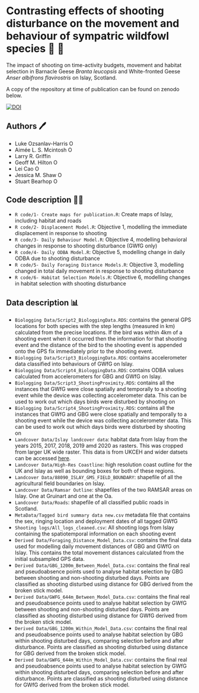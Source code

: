 # Contrasting effects of shooting disturbance on the movement and behaviour of sympatric wildfowl species 🔫 🦆
The impact of shooting on time-activity budgets, movement and habitat selection in Barnacle Geese *Branta leucopsis* and White-fronted Geese *Anser albifrons flavirostris* on Islay, Scotland. 

A copy of the repository at time of publication can be found on zenodo below. 

[![DOI](https://zenodo.org/badge/524048974.svg)](https://zenodo.org/doi/10.5281/zenodo.13383185)

## Authors 🖊️
- Luke Ozsanlav-Harris <a itemprop="sameAs" content="https://orcid.org/0000-0003-3889-6722" href="https://orcid.org/0000-0003-3889-6722" target="orcid.widget" rel="noopener" style="vertical-align:top;"><img src="https://orcid.org/sites/default/files/images/orcid_16x16.png" alt="ORCID iD icon" target="_blank" style="width:1em;margin-right:.5em;"/></a>
- Aimée L. S. Mcintosh <a itemprop="sameAs" content="https://orcid.org/0000-0002-4975-3682" href="https://orcid.org/0000-0002-4975-3682" target="orcid.widget" rel="noopener" style="vertical-align:top;"><img src="https://orcid.org/sites/default/files/images/orcid_16x16.png" alt="ORCID iD icon" target="_blank" style="width:1em;margin-right:.5em;"/></a>
- Larry R. Griffin
- Geoff M. Hilton <a itemprop="sameAs" content="https://orcid.org/0000-0001-9062-3030" href="https://orcid.org/0000-0001-9062-3030" target="orcid.widget" rel="me noopener noreferrer" style="vertical-align:top;"><img src="https://orcid.org/sites/default/files/images/orcid_16x16.png" alt="ORCID iD icon" style="width:1em;margin-right:.5em;"/></a>
- Lei Cao <a itemprop="sameAs" content="https://orcid.org/0000-0002-1157-0303" href="https://orcid.org/0000-0002-1157-0303" target="orcid.widget" rel="me noopener noreferrer" style="vertical-align:top;"><img src="https://orcid.org/sites/default/files/images/orcid_16x16.png" alt="ORCID iD icon" style="width:1em;margin-right:.5em;"/></a>
- Jessica M. Shaw <a itemprop="sameAs" content="https://orcid.org/0000-0003-0862-9260" href="https://orcid.org/0000-0003-0862-9260" target="orcid.widget" rel="noopener" style="vertical-align:top;"><img src="https://orcid.org/sites/default/files/images/orcid_16x16.png" alt="ORCID iD icon" target="_blank" style="width:1em;margin-right:.5em;"/></a>
- Stuart Bearhop <a itemprop="sameAs" content="https://orcid.org/0000-0002-5864-0129" href="https://orcid.org/0000-0002-5864-0129" target="orcid.widget" rel="me noopener noreferrer" style="vertical-align:top;"><img src="https://orcid.org/sites/default/files/images/orcid_16x16.png" alt="ORCID iD icon" style="width:1em;margin-right:.5em;"/></a>

## Code description 👨‍💻
- `R code/1- Create maps for publication.R`: Create maps of Islay, including habitat and roads
- `R code/2- Displacement Model.R`: Objective 1, modelling the immediate displacement in response to shooting
- `R code/3- Daily Behaviour Model.R`: Objective 4, modelling behavioral changes in response to shooting disturbance (GWfG only)
- `R code/4- Daily ODBA Model.R`: Objective 5, modelling change in daily ODBA due to shooting disturbance
- `R code/5- Daily Foraging Distance Models.R`: Objective 3, modelling changed in total daily movement in response to shooting disturbance
- `R code/6- Habitat Selection Models.R`: Objective 6, modelling changes in habitat selection with shooting disturbance

## Data description 📊
- `Biologging Data/Script2_BiologgingData.RDS`: contains the general GPS locations for both species with the step lengths (measured in km) calculated from the precise locations. If the bird was within 4km of a shooting event when it occurred then the information for that shooting event and the distance of the bird to the shooting event is appended onto the GPS fix immediately prior to the shooting event.
- `Biologging Data/Script3_BiologgingData.RDS`: contains accelerometer data classified into behaviours of GWfG on Islay. 
- `Biologging Data/Script4_BiologgingData.RDS`: contains ODBA values calculated from accelerometers for GBG and GWfG on Islay.
- `Biologging Data/Script3_ShootingProximity.RDS`: contains all the instances that GWfG were close spatially and temporally to a shooting event while the device was collecting accelerometer data. This can be used to work out which days birds were disturbed by shooting on
- `Biologging Data/Script4_ShootingProximity.RDS`: contains all the instances that GWfG and GBG were close spatially and temporally to a shooting event while the device was collecting accelerometer data. This can be used to work out which days birds were disturbed by shooting on
- `Landcover Data/Islay landcover data`: habitat data from Islay from the years 2015, 2017, 2018, 2019 amd 2020 as rasters. This was cropped from larger UK wide raster. This data is from UKCEH and wider datsets can be accessed [here](https://www.ceh.ac.uk/data/ukceh-land-cover-maps).
- `Landcover Data/High-Res Coastline`: high resolution coast outline for the UK and Islay as well as bounding boxes for both of these regions.
- `Landcover Data/88090_ISLAY_GMS_FIELD_BOUNDARY`: shapefile of all the agricultural field boundaries on Islay.
- `Landcover Data/Ramsar Outline`: shapefiles of the two RAMSAR areas on Islay. One at Gruinart and one at the Oa.
- `Landcover Data/Roads`: shapefile of all classified public roads in Scotland.
- `MetaData/Tagged bird summary data new.csv` metadata file that contains the sex, ringing location and deployment dates of all tagged GWfG
- `Shooting logs/All_logs_cleaned.csv`: All shooting logs from Islay containing the spatiotemporal information on each shooting event
- `Derived Data/Foraging_Distance_Model_Data.csv`: contains the final data used for modelling daily movement distances of GBG and GWfG on Islay. This contains the total movement distances calculated from the initial subsampled GPS data.
- `Derived Data/GBG_1200m_Between_Model_Data.csv`: contains the final real and pseudoabsence points used to analyse habitat selection by GBG between shooting and non-shooting disturbed days. Points are classified as shooting disturbed using distance for GBG derived from the broken stick model. 
-  `Derived Data/GWFG_644m_Between_Model_Data.csv`: contains the final real and pseudoabsence points used to analyse habitat selection by GWfG between shooting and non-shooting disturbed days. Points are classified as shooting disturbed using distance for GWfG derived from the broken stick model.
- `Derived Data/GBG_1200m_Within_Model_Data.csv`: contains the final real and pseudoabsence points used to analyse habitat selection by GBG within shooting disturbed days, comparing selection before and after disturbance. Points are classified as shooting disturbed using distance for GBG derived from the broken stick model.
- `Derived Data/GWFG_644m_Within_Model_Data.csv`: contains the final real and pseudoabsence points used to analyse habitat selection by GWfG within shooting disturbed days, comparing selection before and after disturbance. Points are classified as shooting disturbed using distance for GWfG derived from the broken stick model.


